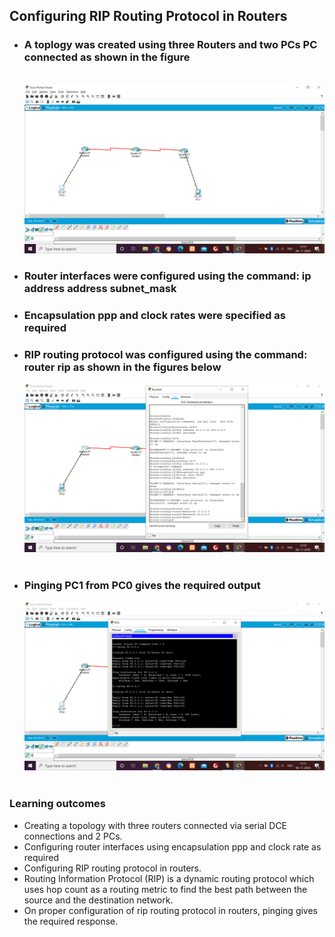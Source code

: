 ## Configuring RIP Routing Protocol in Routers
<ul>
<li><h3>A toplogy was created using three Routers and two PCs PC connected as shown in the figure</h3><br>
<img src="https://github.com/18nanma/College-Labs/blob/master/Computer%20Networks%20-1BM18CS031/RIP%20Routing%20Protocol%20in%20Routers/topology.png"/><br>
</li>
<li><h3>Router interfaces were configured using the command: ip address address subnet_mask</h3></li>
<li><h3>Encapsulation ppp and clock rates were specified as required</h3></li>
<li><h3>RIP routing protocol was configured using the command: router rip as shown in the figures below</h3></li>
<img src="https://github.com/18nanma/College-Labs/blob/master/Computer%20Networks%20-1BM18CS031/RIP%20Routing%20Protocol%20in%20Routers/Router%20config.png" /><br>
<br>
<li><h3>Pinging PC1 from PC0 gives the required output</h3></li>
<img src="https://github.com/18nanma/College-Labs/blob/master/Computer%20Networks%20-1BM18CS031/RIP%20Routing%20Protocol%20in%20Routers/Ping-Output.png" /><br>
<br>
</ul>

### Learning outcomes
<ul>
<li>Creating a topology with three routers connected via serial DCE connections and 2 PCs.</li>
<li>Configuring router interfaces using encapsulation ppp and clock rate as required</li>
<li>Configuring RIP routing protocol in routers.</li>
<li>Routing Information Protocol (RIP) is a dynamic routing protocol which uses hop count as a routing metric to find the best path between the source and the destination network.</li>
<li>On proper configuration of rip routing protocol in routers, pinging gives the required response.</li>
</ul>
